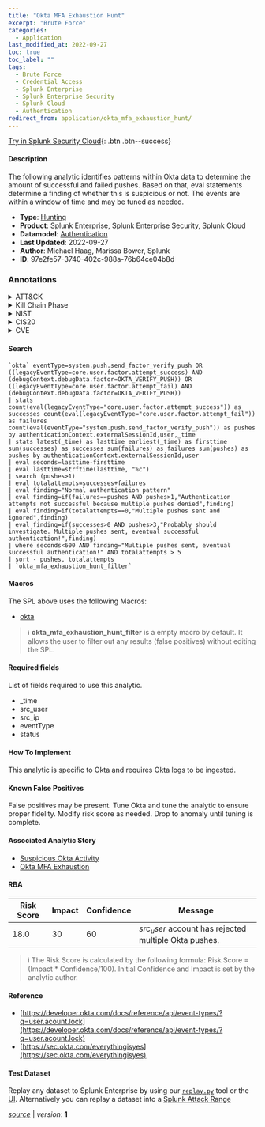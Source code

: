```yaml
---
title: "Okta MFA Exhaustion Hunt"
excerpt: "Brute Force"
categories:
  - Application
last_modified_at: 2022-09-27
toc: true
toc_label: ""
tags:
  - Brute Force
  - Credential Access
  - Splunk Enterprise
  - Splunk Enterprise Security
  - Splunk Cloud
  - Authentication
redirect_from: application/okta_mfa_exhaustion_hunt/
---
```




[Try in Splunk Security Cloud](https://www.splunk.com/en_us/cyber-security.html){: .btn .btn--success}

#### Description

The following analytic identifies patterns within Okta data to determine the amount of successful and failed pushes. Based on that, eval statements determine a finding of whether this is suspicious or not. The events are within a window of time and may be tuned as needed.

- **Type**: [Hunting](https://github.com/splunk/security_content/wiki/Detection-Analytic-Types)
- **Product**: Splunk Enterprise, Splunk Enterprise Security, Splunk Cloud
- **Datamodel**: [Authentication](https://docs.splunk.com/Documentation/CIM/latest/User/Authentication)
- **Last Updated**: 2022-09-27
- **Author**: Michael Haag, Marissa Bower, Splunk
- **ID**: 97e2fe57-3740-402c-988a-76b64ce04b8d

### Annotations
<details>
  <summary>ATT&CK</summary>

<div markdown="1">

#### [ATT&CK](https://attack.mitre.org/)

| ID          | Technique   | Tactic         |
| ----------- | ----------- |--------------- |
| [T1110](https://attack.mitre.org/techniques/T1110/) | Brute Force | Credential Access |

</div>
</details>


<details>
  <summary>Kill Chain Phase</summary>

<div markdown="1">

* Exploitation


</div>
</details>


<details>
  <summary>NIST</summary>

<div markdown="1">

* DE.AE



</div>
</details>

<details>
  <summary>CIS20</summary>

<div markdown="1">

* CIS 10



</div>
</details>

<details>
  <summary>CVE</summary>

<div markdown="1">


</div>
</details>


#### Search

```
`okta` eventType=system.push.send_factor_verify_push OR ((legacyEventType=core.user.factor.attempt_success) AND (debugContext.debugData.factor=OKTA_VERIFY_PUSH)) OR ((legacyEventType=core.user.factor.attempt_fail) AND (debugContext.debugData.factor=OKTA_VERIFY_PUSH)) 
| stats count(eval(legacyEventType="core.user.factor.attempt_success")) as successes count(eval(legacyEventType="core.user.factor.attempt_fail")) as failures count(eval(eventType="system.push.send_factor_verify_push")) as pushes by authenticationContext.externalSessionId,user,_time 
| stats latest(_time) as lasttime earliest(_time) as firsttime sum(successes) as successes sum(failures) as failures sum(pushes) as pushes by authenticationContext.externalSessionId,user 
| eval seconds=lasttime-firsttime 
| eval lasttime=strftime(lasttime, "%c") 
| search (pushes>1) 
| eval totalattempts=successes+failures 
| eval finding="Normal authentication pattern" 
| eval finding=if(failures==pushes AND pushes>1,"Authentication attempts not successful because multiple pushes denied",finding) 
| eval finding=if(totalattempts==0,"Multiple pushes sent and ignored",finding) 
| eval finding=if(successes>0 AND pushes>3,"Probably should investigate. Multiple pushes sent, eventual successful authentication!",finding) 
| where seconds<600 AND finding="Multiple pushes sent, eventual successful authentication!" AND totalattempts > 5 
| sort - pushes, totalattempts 
| `okta_mfa_exhaustion_hunt_filter`
```

#### Macros
The SPL above uses the following Macros:
* [okta](https://github.com/splunk/security_content/blob/develop/macros/okta.yml)

> :information_source:
> **okta_mfa_exhaustion_hunt_filter** is a empty macro by default. It allows the user to filter out any results (false positives) without editing the SPL.



#### Required fields
List of fields required to use this analytic.
* _time
* src_user
* src_ip
* eventType
* status



#### How To Implement
This analytic is specific to Okta and requires Okta logs to be ingested.
#### Known False Positives
False positives may be present. Tune Okta and tune the analytic to ensure proper fidelity. Modify risk score as needed. Drop to anomaly until tuning is complete.

#### Associated Analytic Story
* [Suspicious Okta Activity](/stories/suspicious_okta_activity)
* [Okta MFA Exhaustion](/stories/okta_mfa_exhaustion)




#### RBA

| Risk Score  | Impact      | Confidence   | Message      |
| ----------- | ----------- |--------------|--------------|
| 18.0 | 30 | 60 | $src_user$ account has rejected multiple Okta pushes. |


> :information_source:
> The Risk Score is calculated by the following formula: Risk Score = (Impact * Confidence/100). Initial Confidence and Impact is set by the analytic author.


#### Reference

* [https://developer.okta.com/docs/reference/api/event-types/?q=user.acount.lock](https://developer.okta.com/docs/reference/api/event-types/?q=user.acount.lock)
* [https://sec.okta.com/everythingisyes](https://sec.okta.com/everythingisyes)



#### Test Dataset
Replay any dataset to Splunk Enterprise by using our [`replay.py`](https://github.com/splunk/attack_data#using-replaypy) tool or the [UI](https://github.com/splunk/attack_data#using-ui).
Alternatively you can replay a dataset into a [Splunk Attack Range](https://github.com/splunk/attack_range#replay-dumps-into-attack-range-splunk-server)




[*source*](https://github.com/splunk/security_content/tree/develop/detections/application/okta_mfa_exhaustion_hunt.yml) \| *version*: **1**